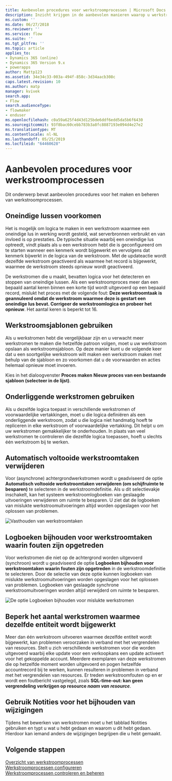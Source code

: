 ```yaml
---
title: Aanbevolen procedures voor werkstroomprocessen | Microsoft Docs
description: Inzicht krijgen in de aanbevolen manieren waarop u werkstromen kunt gebruiken
ms.custom: ''
ms.date: 06/27/2018
ms.reviewer: ''
ms.service: flow
ms.suite: ''
ms.tgt_pltfrm: ''
ms.topic: article
applies_to:
- Dynamics 365 (online)
- Dynamics 365 Version 9.x
- powerapps
author: Mattp123
ms.assetid: 34e34c33-003a-494f-858c-3d34aacb308c
caps.latest.revision: 10
ms.author: matp
manager: kvivek
search.app:
- Flow
search.audienceType:
- flowmaker
- enduser
ms.openlocfilehash: c0a59a625f4d43d125bde6ddf6edd5da5b6f6430
ms.sourcegitcommit: 93f8bac60cebb783b3a8fc8887193e094d4e27e2
ms.translationtype: MT
ms.contentlocale: nl-NL
ms.lasthandoff: 05/25/2019
ms.locfileid: "64460628"
---
```

# <a name="best-practices-for-workflow-processes"></a>Aanbevolen procedures voor werkstroomprocessen

Dit onderwerp bevat aanbevolen procedures voor het maken en beheren van werkstroomprocessen.  
  
<a name="BKMK_AvoidInfiniteLoops"></a>   
## <a name="avoid-infinite-loops"></a>Oneindige lussen voorkomen  
 Het is mogelijk om logica te maken in een werkstroom waarmee een oneindige lus in werking wordt gesteld, wat serverbronnen verbruikt en van invloed is op prestaties. De typische situatie waarbij een oneindige lus optreedt, vindt plaats als u een werkstroom hebt die is geconfigureerd om te starten wanneer een kenmerk wordt bijgewerkt en vervolgens dat kenmerk bijwerkt in de logica van de werkstroom. Met de updateactie wordt dezelfde werkstroom geactiveerd als waarmee het record is bijgewerkt, waarmee de werkstroom steeds opnieuw wordt geactiveerd.  
  
 De werkstromen die u maakt, bevatten logica voor het detecteren en stoppen van oneindige lussen. Als een werkstroomproces meer dan een bepaald aantal keren binnen een korte tijd wordt uitgevoerd op een bepaald record, mislukt het proces met de volgende fout: **Deze werkstroomtaak is geannuleerd omdat de werkstroom waarmee deze is gestart een oneindige lus bevat. Corrigeer de werkstroomlogica en probeer het opnieuw**. Het aantal keren is beperkt tot 16.  
  
<a name="BKMK_UseWorkflowTemplates"></a>   
## <a name="use-workflow-templates"></a>Werkstroomsjablonen gebruiken  
 Als u werkstromen hebt die vergelijkbaar zijn en u verwacht meer werkstromen te maken die hetzelfde patroon volgen, moet u uw werkstroom opslaan als werkstroomsjabloon. Op deze manier kunt u de volgende keer dat u een soortgelijke werkstroom wilt maken een werkstroom maken met behulp van de sjabloon en zo voorkomen dat u de voorwaarden en acties helemaal opnieuw moet invoeren.  
  
 Kies in het dialoogvenster **Proces maken** **Nieuw proces van een bestaande sjabloon (selecteer in de lijst)**.  
  
<a name="BKMK_UseChildWorkflows"></a>   
## <a name="use-child-workflows"></a>Onderliggende werkstromen gebruiken  
 Als u dezelfde logica toepast in verschillende werkstromen of voorwaardelijke vertakkingen, moet u die logica definiëren als een onderliggende werkstroom, zodat u die logica niet handmatig hoeft te repliceren in elke werkstroom of voorwaardelijke vertakking. Dit helpt u om uw werkstromen gemakkelijker te onderhouden. In plaats van veel werkstromen te controleren die dezelfde logica toepassen, hoeft u slechts één werkstroom bij te werken.  
  
## <a name="automatically-delete-completed-workflow-jobs"></a>Automatisch voltooide werkstroomtaken verwijderen
Voor (asynchrone) achtergrondwerkstromen wordt u geadviseerd de optie **Automatisch voltooide werkstroomtaken verwijderen (om schijfruimte te besparen)** te selecteren in de werkstroomdefinitie. Als u dit selectievakje inschakelt, kan het systeem werkstroomlogboeken van geslaagde uitvoeringen verwijderen om ruimte te besparen. U ziet dat de logboeken van mislukte werkstroomuitvoeringen altijd worden opgeslagen voor het oplossen van problemen.  

![Vasthouden van werkstroomtaken](media/workflow-job-retention.png)

<a name="BKMK_AutoDeleteCompletedWorkflowJobs"></a>   
## <a name="keep-logs-for-workflow-jobs-that-encountered-errors"></a>Logboeken bijhouden voor werkstroomtaken waarin fouten zijn opgetreden  
Voor werkstromen die niet op de achtergrond worden uitgevoerd (synchroon) wordt u geadviseerd de optie **Logboeken bijhouden voor werkstroomtaken waarin fouten zijn opgetreden** in de werkstroomdefinitie te selecteren. Door de selectie van deze optie kunnen logboeken van mislukte werkstroomuitvoeringen worden opgeslagen voor het oplossen van problemen. Logboeken van geslaagde synchrone werkstroomuitvoeringen worden altijd verwijderd om ruimte te besparen.   

![De optie Logboeken bijhouden voor mislukte werkstromen](media/keep-logs-for-workflows.png)

## <a name="limit-the-number-of-workflows-that-update-the-same-entity"></a>Beperk het aantal werkstromen waarmee dezelfde entiteit wordt bijgewerkt
Meer dan één werkstroom uitvoeren waarmee dezelfde entiteit wordt bijgewerkt, kan problemen veroorzaken in verband met het vergrendelen van resources. Stelt u zich verschillende werkstromen voor die worden uitgevoerd waarbij elke update voor een verkoopkans een update activeert voor het gekoppelde account. Meerdere exemplaren van deze werkstromen die op hetzelfde moment worden uitgevoerd en pogen hetzelfde accountrecord bij te werken, kunnen resulteren in problemen in verband met het vergrendelen van resources. Er treden werkstroomfouten op en er wordt een foutbericht vastgelegd, zoals **SQL-time-out: kan geen vergrendeling verkrijgen op resource _naam van resource_**. 

  
<a name="BKMK_DocumentChangesUsingNotes"></a>   
## <a name="use-notes-to-keep-track-of-changes"></a>Gebruik Notities voor het bijhouden van wijzigingen  
 Tijdens het bewerken van werkstromen moet u het tabblad Notities gebruiken en typt u wat u hebt gedaan en waarom u dit hebt gedaan. Hierdoor kan iemand anders de wijzigingen begrijpen die u hebt gemaakt.  
  
## <a name="next-steps"></a>Volgende stappen  
 [Overzicht van werkstroomprocessen](workflow-processes.md)   
 [Werkstroomprocessen configureren](configure-workflow-steps.md)   
 [Werkstroomprocessen controleren en beheren](monitor-manage-processes.md)
   
